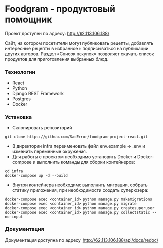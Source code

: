 # Foodgram - продуктовый помощник

Проект доступен по адресу: http://62.113.106.188/

Cайт, на котором посетители могут публиковать рецепты, добавлять интересные рецепты в избранное и подписываться на публикации других авторов. Раздел «Список покупок» позволяет скачать список продуктов для приготовления выбранных блюд.

### Технологии
- React
- Python
- Django REST Framework
- Postgres
- Docker

### Установка
- Склонировать репозиторий
```commandline
git clone https://github.com/SadError/foodgram-project-react.git
```
- В директории infra переименовать файл env.example -> .env и изменить переменные окружения. 
- Для работы с проектом необходимо установить Docker и Docker-compose и выполнить команды для сборки контейнеров:

```commandline
cd infra
docker-compose up -d --build
```
- Внутри контейнера необходимо выполнить миграции, собрать статику приложения, при необходимости создать суперюзера:
```commandline
docker-compose exec <container_id> python manage.py makemigrations
docker-compose exec <container_id> python manage.py migrate
docker-compose exec <container_id> python manage.py createsuperuser
docker-compose exec <container_id> python manage.py collectstatic --no-input
```
### Документация
Документация доступна по адресу: http://62.113.106.188/api/docs/redoc/
